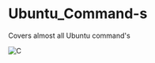 # Ubuntu_Command-s
Covers almost all Ubuntu command's


![C](https://user-images.githubusercontent.com/126261549/228607817-27db4bff-aefe-49b3-91a0-5333c5da7e69.png)


